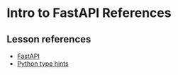 <h1>
  <span class="headline">Intro to FastAPI</span>
  <span class="subhead">References</span>
</h1>

## Lesson references

- [FastAPI](https://fastapi.tiangolo.com/)
- [Python type hints](https://docs.python.org/3/library/typing.html)
